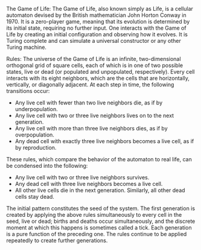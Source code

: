 The Game of Life: 
The Game of Life, also known simply as Life, is a cellular automaton devised by the British mathematician John Horton Conway in 1970. It is a zero-player game, meaning that its evolution is determined by its initial state, requiring no further input. One interacts with the Game of Life by creating an initial configuration and observing how it evolves. It is Turing complete and can simulate a universal constructor or any other Turing machine.

Rules: 
The universe of the Game of Life is an infinite, two-dimensional orthogonal grid of square cells, each of which is in one of two possible states, live or dead (or populated and unpopulated, respectively). Every cell interacts with its eight neighbors, which are the cells that are horizontally, vertically, or diagonally adjacent. At each step in time, the following transitions occur: 
- Any live cell with fewer than two live neighbors die, as if by underpopulation. 
- Any live cell with two or three live neighbors lives on to the next generation. 
- Any live cell with more than three live neighbors dies, as if by overpopulation. 
- Any dead cell with exactly three live neighbors becomes a live cell, as if by reproduction. 

These rules, which compare the behavior of the automaton to real life, can be condensed into the following: 
- Any live cell with two or three live neighbors survives. 
- Any dead cell with three live neighbors becomes a live cell. 
- All other live cells die in the next generation. Similarly, all other dead cells stay dead. 

The initial pattern constitutes the seed of the system. The first generation is created by applying the above rules simultaneously to every cell in the seed, live or dead; births and deaths occur simultaneously, and the discrete moment at which this happens is sometimes called a tick. Each generation is a pure function of the preceding one. The rules continue to be applied repeatedly to create further generations. 
 
